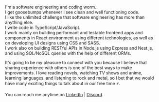 I'm a software engineering and coding worm. <br />
I get goosebumps whenever I see clean and well functioning code. <br />
I like the unlimited challenge that software engineering has more than anything else. <br />
I write code in TypeScript/JavaScript. <br />
I work mainly on building performant and testable frontend apps and components in React environment using different technologies, as well as on developing UI designs using CSS and SASS. <br />
I work also on building RESTful APIs in Node.js using Express and Nest.js, and using SQL/NoSQL queries with the help of different ORMs.

It's going to be my pleasure to connect with you because I believe that sharing experience with others is one of the best ways to make improvements. I love reading novels, watching TV shows and anime, learning languages, and listening to rock and metal, so I bet that we would have many exciting things to talk about in our free time ⚡️.

You can reach me anytime on [LinkedIn](https://www.linkedin.com/in/mohammad-saadeh-993993a8/) | [Discord](https://www.discordapp.com/users/mohdasaadeh).

<!---
mohdasaadeh/mohdasaadeh is a ✨ special ✨ repository because its `README.md` (this file) appears on your GitHub profile.
You can click the Preview link to take a look at your changes.
--->
